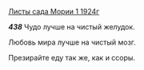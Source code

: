 
[Листы сада Мории 1 1924г](https://127.0.0.1:4002/agni/1924)

___438___
Чудо лучше на чистый желудок.   

Любовь мира лучше на чистый мозг.   

Презирайте еду так же, как и ссоры.   

